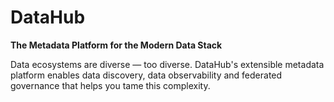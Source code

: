 # DataHub

**The Metadata Platform for the Modern Data Stack**

Data ecosystems are diverse — too diverse. DataHub's extensible metadata platform enables data discovery, data observability and federated governance that helps you tame this complexity.
